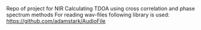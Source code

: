 Repo of project for NIR
Calculating TDOA using cross correlation and phase spectrum methods
For reading wav-files following library is used: https://github.com/adamstark/AudioFile
